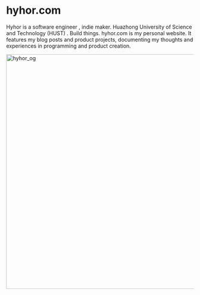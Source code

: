 # hyhor.com
Hyhor is a software engineer , indie maker. Huazhong University of Science and Technology (HUST) . Build things.
hyhor.com  is my personal website. It features my blog posts and product projects, documenting my thoughts and experiences in programming and product creation.

<img width="1200" height="630" alt="hyhor_og" src="https://github.com/user-attachments/assets/8921b619-97b0-4d6d-a603-dde817a7fe77" />
